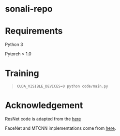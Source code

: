 # sonali-repo

# Requirements

Python 3

Pytorch > 1.0

# Training
> `CUDA_VISIBLE_DEVICES=0 python code/main.py`

# Acknowledgement
ResNet code is adapted from the [here](https://github.com/pytorch/vision/blob/main/torchvision/models/resnet.py)

FaceNet and MTCNN implementations come from [here](https://github.com/timesler/facenet-pytorch).

